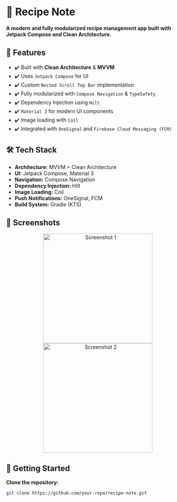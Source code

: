 # 📒 Recipe Note  

**A modern and fully modularized recipe management app built with Jetpack Compose and Clean Architecture.**  

## 📌 Features  
- ✔️ Built with **Clean Architecture** & **MVVM**  
- ✔️ Uses `Jetpack Compose` for UI  
- ✔️ Custom `Nested Scroll Top Bar` implementation  
- ✔️ Fully modularized with `Compose Navigation` & `TypeSafety`  
- ✔️ Dependency Injection using `Hilt`  
- ✔️ `Material 3` for modern UI components  
- ✔️ Image loading with `Coil`  
- ✔️ Integrated with `OneSignal` and `Firebase Cloud Messaging (FCM)`  

## 🛠️ Tech Stack  
- **Architecture:** MVVM + Clean Architecture  
- **UI:** Jetpack Compose, Material 3  
- **Navigation:** Compose Navigation  
- **Dependency Injection:** Hilt  
- **Image Loading:** Coil  
- **Push Notifications:** OneSignal, FCM  
- **Build System:** Gradle (KTS)  

## 📸 Screenshots  
<p align="center">
    <img src="your-image-url-1" alt="Screenshot 1" width="300">
    <img src="your-image-url-2" alt="Screenshot 2" width="300">
</p>

## 🚀 Getting Started  

**Clone the repository:**  
```sh
git clone https://github.com/your-repo/recipe-note.git

